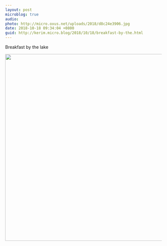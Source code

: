 ```yaml
---
layout: post
microblog: true
audio: 
photo: http://micro.oxus.net/uploads/2018/d8c24e3906.jpg
date: 2018-10-18 09:34:04 +0800
guid: http://kerim.micro.blog/2018/10/18/breakfast-by-the.html
---
```

Breakfast by the lake

<img src="http://micro.oxus.net/uploads/2018/d8c24e3906.jpg" width="599" height="600" />
